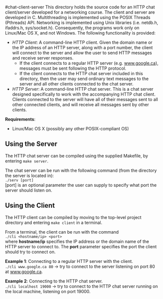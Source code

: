 #chat-client-server
This directory holds the source code for an HTTP chat client/server developed 
for a networking course. The client and server are developed in C. Multithreading
is implemented using the POSIX Threads (Pthreads) API. Networking is implemented
using Unix libraries (i.e. netdb.h, ifaddrs.h, sys/socket.h). Consequently, the
programs work only on Linux/Mac OS X, and not Windows. The following 
functionality is provided:
* _HTTP Client_: A command-line HTTP client. Given the domain name or the IP 
address of an HTTP server, along with a port number, the client will connect
to the server and allow the user to send HTTP messages and receive server
responses.
    * If the client connects to a regular HTTP server (e.g. www.google.ca),
	messages must be sent following the HTTP protocol.
    * If the client connects to the HTTP chat server included in this directory,
	then the user may send ordinary text messages to the server and all other
	clients connected to the chat server.
* _HTTP Server_: A command-line HTTP chat server. This is a chat server designed
specifically to work with the accompanying HTTP chat client. Clients connected
to the server will have all of their messages sent to all other connected
clients, and will receive all messages sent by other clients.
  
__Requirements__:
* Linux/Mac OS X (possibly any other POSIX-compliant OS)

## Using the Server
The HTTP chat server can be compiled using the supplied Makefile, by entering
`make server`.  

The chat server can be run with the following command (from the directory the
server is located in):  
`./serv [port]`  
[port] is an optional parameter the user can supply to specify what port the
server should listen on.

## Using the Client
The HTTP client can be compiled by moving to the top-level project directory and
entering `make client` in a terminal.  

From a terminal, the client can be run with the command  
`./cli <hostname/ip> <port>`  
where __hostname/ip__ specifies the IP address or the domain name of the HTTP
server to connect to. The __port__ parameter specifies the port the client
should try to connect on.  
  
__Example 1__: Connecting to a regular HTTP server with the client.  
`./cli www.google.ca 80` -> try to connect to the server listening on port 80
at www.google.ca.  
  
__Example 2__: Connecting to the HTTP chat server.  
`./cli localhost 19000` -> try to connect to the HTTP chat server running on the 
local machine, listening on port 19000.
